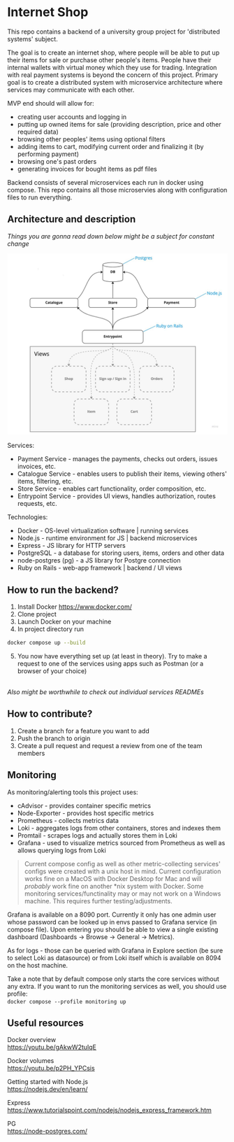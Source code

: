 # Internet Shop
This repo contains a backend of a university group project for 'distributed systems' subject.

The goal is to create an internet shop, where people will be able to put up their items for sale or purchase other people's items. People have their internal wallets with virtual money which they use for trading. Integration with real payment systems is beyond the concern of this project. Primary goal is to create a distributed system with microservice architecture where services may communicate with each other.

MVP end should will allow for:
- creating user accounts and logging in
- putting up owned items for sale (providing description, price and other required data)
- browsing other peoples' items using optional filters
- adding items to cart, modifying current order and finalizing it (by performing payment)
- browsing one's past orders
- generating invoices for bought items as pdf files

Backend consists of several microservices each run in docker using compose. This repo contains all those microservies along with configuration files to run everything.

## Architecture and description
*Things you are gonna read down below might be a subject for constant change*

![architecture](./misc/architecture.jpg)

Services:
- Payment Service - manages the payments, checks out orders, issues invoices, etc.
- Catalogue Service - enables users to publish their items, viewing others' items, filtering, etc.
- Store Service - enables cart functionality, order composition, etc.
- Entrypoint Service - provides UI views, handles authorization, routes requests, etc.

Technologies:
- Docker - OS-level virtualization software | running services
- Node.js - runtime environment for JS | backend microservices
- Express - JS library for HTTP servers
- PostgreSQL - a database for storing users, items, orders and other data
- node-postgres (pg) - a JS library for Postgre connection
- Ruby on Rails - web-app framework | backend / UI views


## How to run the backend?
1. Install Docker https://www.docker.com/
2. Clone project
3. Launch Docker on your machine
4. In project directory run 
```sh
docker compose up --build
```
5. You now have everything set up (at least in theory). Try to make a request to one of the services using apps such as Postman (or a browser of your choice)

<br>*Also might be worthwhile to check out individual services READMEs*<br>


## How to contribute?
1. Create a branch for a feature you want to add
2. Push the branch to origin
2. Create a pull request and request a review from one of the team members


## Monitoring
As monitoring/alerting tools this project uses:
- cAdvisor - provides container specific metrics
- Node-Exporter - provides host specific metrics
- Prometheus - collects metrics data
- Loki - aggregates logs from other containers, stores and indexes them
- Promtail - scrapes logs and actually stores them in Loki
- Grafana - used to visualize metrics sourced from Prometheus as well as allows querying logs from Loki

> Current compose config as well as other metric-collecting services' configs were created with a unix host in mind. Current configuration works fine on a MacOS with Docker Desktop for Mac and will *probably* work fine on another *nix system with Docker. Some monitoring services/functinality may or may not work on a Windows machine. This requires further testing/adjustments.

Grafana is available on a 8090 port. Currently it only has one admin user whose password can be looked up in envs passed to Grafana service (in compose file). Upon entering you should be able to view a single existing dashboard (Dashboards -> Browse -> General -> Metrics).

As for logs - those can be queried with Grafana in Explore section (be sure to select Loki as datasource) or from Loki itself which is available on 8094 on the host machine.

Take a note that by default compose only starts the core services without any extra. If you want to run the monitoring services as well, you should use profile:<br>
`docker compose --profile monitoring up`


## Useful resources
Docker overview<br>
https://youtu.be/gAkwW2tuIqE

Docker volumes<br>
https://youtu.be/p2PH_YPCsis

Getting started with Node.js<br>
https://nodejs.dev/en/learn/

Express<br>
https://www.tutorialspoint.com/nodejs/nodejs_express_framework.htm

PG<br>
https://node-postgres.com/